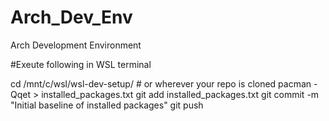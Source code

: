# Arch_Dev_Env
Arch Development Environment

#Exeute following in WSL terminal 

cd /mnt/c/wsl/wsl-dev-setup/ # or wherever your repo is cloned
pacman -Qqet > installed_packages.txt
git add installed_packages.txt
git commit -m "Initial baseline of installed packages"
git push